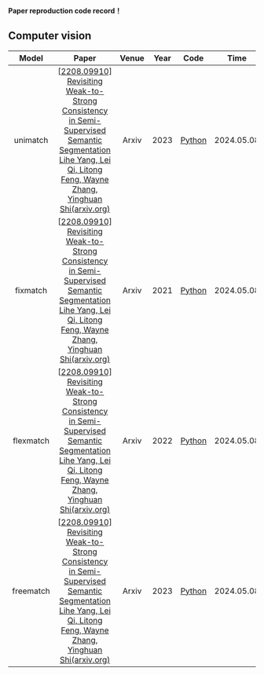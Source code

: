 **Paper reproduction code record！**

## Computer vision
|   Model    |                            Paper                             | Venue | Year |                      Code                      | Time   |
| :--------: | :----------------------------------------------------------: | :---: | :--: | :--------------------------------------------: | ------ |
|   unimatch   | [[2208.09910\] Revisiting Weak-to-Strong Consistency in Semi-Supervised Semantic Segmentation Lihe Yang, Lei Qi, Litong Feng, Wayne Zhang, Yinghuan Shi(arxiv.org)](https://arxiv.org/abs/2208.09910) | Arxiv | 2023 | [Python](https://github.com/LiheYoung/UniMatch) | 2024.05.08   |
|   fixmatch   | [[2208.09910\] Revisiting Weak-to-Strong Consistency in Semi-Supervised Semantic Segmentation Lihe Yang, Lei Qi, Litong Feng, Wayne Zhang, Yinghuan Shi(arxiv.org)](https://arxiv.org/abs/2001.07685) | Arxiv | 2021 | [Python](https://github.com/microsoft/Semi-supervised-learning/blob/main/semilearn/algorithms/fixmatch/fixmatch.py) | 2024.05.08   |
|   flexmatch   | [[2208.09910\] Revisiting Weak-to-Strong Consistency in Semi-Supervised Semantic Segmentation Lihe Yang, Lei Qi, Litong Feng, Wayne Zhang, Yinghuan Shi(arxiv.org)](https://arxiv.org/abs/2110.08263) | Arxiv | 2022 | [Python](https://github.com/microsoft/Semi-supervised-learning/blob/main/semilearn/algorithms/flexmatch/flexmatch.py) | 2024.05.08   |
|   freematch   | [[2208.09910\] Revisiting Weak-to-Strong Consistency in Semi-Supervised Semantic Segmentation Lihe Yang, Lei Qi, Litong Feng, Wayne Zhang, Yinghuan Shi(arxiv.org)](https://arxiv.org/abs/2205.07246) | Arxiv | 2023 | [Python](https://github.com/microsoft/Semi-supervised-learning/blob/main/semilearn/algorithms/freematch/freematch.py) | 2024.05.08   |
